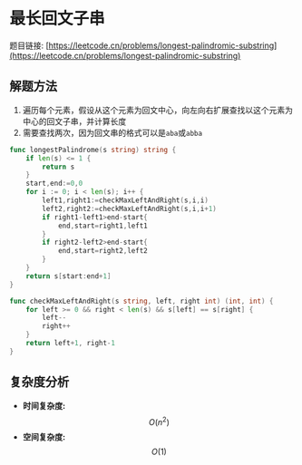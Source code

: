 # 最长回文子串

题目链接: [https://leetcode.cn/problems/longest-palindromic-substring](https://leetcode.cn/problems/longest-palindromic-substring)

## 解题方法

1. 遍历每个元素，假设从这个元素为回文中心，向左向右扩展查找以这个元素为中心的回文子串，并计算长度
2. 需要查找两次，因为回文串的格式可以是`aba`或`abba`


```go
func longestPalindrome(s string) string {
	if len(s) <= 1 {
		return s
	}
	start,end:=0,0
	for i := 0; i < len(s); i++ {
		left1,right1:=checkMaxLeftAndRight(s,i,i)
		left2,right2:=checkMaxLeftAndRight(s,i,i+1)
		if right1-left1>end-start{
			end,start=right1,left1
		}
		if right2-left2>end-start{
			end,start=right2,left2
		}
	}
	return s[start:end+1]
}

func checkMaxLeftAndRight(s string, left, right int) (int, int) {
	for left >= 0 && right < len(s) && s[left] == s[right] {
		left--
		right++
	}
	return left+1, right-1
}
```

## 复杂度分析

- **时间复杂度:** $$O(n^2)$$
- **空间复杂度:** $$O(1)$$
